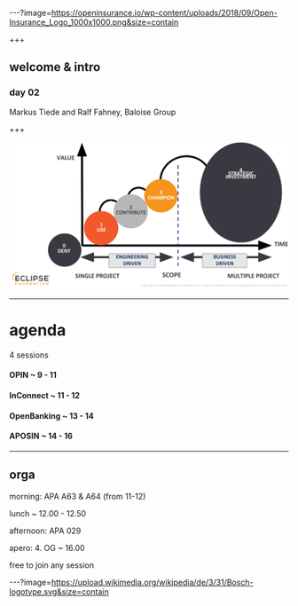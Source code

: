 ---?image=https://openinsurance.io/wp-content/uploads/2018/09/Open-Insurance_Logo_1000x1000.png&size=contain

+++
## welcome & intro
### day 02

Markus Tiede and Ralf Fahney, Baloise Group

+++

![](https://github.com/baloise/open-source/raw/master/docs/arc42/images/os-maturity-model.png)

---

# agenda

4 sessions

#### OPIN ~ 9 - 11

#### InConnect ~ 11 - 12

#### OpenBanking ~ 13 - 14

#### APOSIN ~ 14 - 16

---

## orga

morning: APA A63 & A64 (from 11-12)

lunch ~ 12.00 - 12.50

afternoon: APA 029

apero: 4. OG ~ 16.00

free to join any session

---?image=https://upload.wikimedia.org/wikipedia/de/3/31/Bosch-logotype.svg&size=contain

